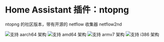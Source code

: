 # Home Assistant 插件：ntopng

ntopng 的社区版本，带有开源的 netflow 收集器 netflow2nd

![支持 aarch64 架构][aarch64-shield]
![支持 amd64 架构][amd64-shield]
![支持 armv7 架构][armv7-shield]
![支持 i386 架构][i386-shield]

[aarch64-shield]: https://img.shields.io/badge/aarch64-yes-green.svg
[amd64-shield]: https://img.shields.io/badge/amd64-yes-green.svg
[armv7-shield]: https://img.shields.io/badge/armv7-yes-green.svg
[i386-shield]: https://img.shields.io/badge/i386-yes-green.svg
